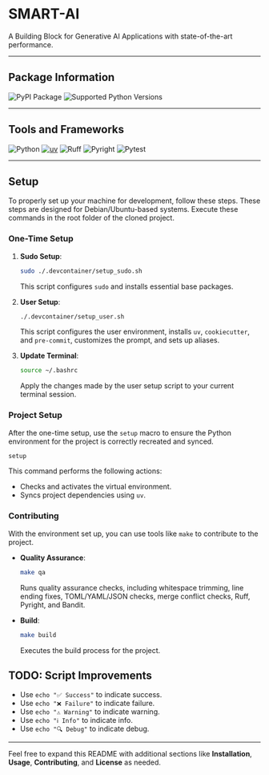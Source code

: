 # SMART-AI

A Building Block for Generative AI Applications with state-of-the-art performance.

---


## Package Information

![PyPI Package](https://img.shields.io/badge/Package%20Version-0.0.1-green?style=for-the-badge)
![Supported Python Versions](https://img.shields.io/badge/Supported%20Python%20Versions-3.13%2B-blue?style=for-the-badge)

---

## Tools and Frameworks


![Python](https://img.shields.io/badge/Python-3776AB?style=for-the-badge&logo=python&logoColor=FFD43B)
[![uv](https://img.shields.io/endpoint?url=https://raw.githubusercontent.com/astral-sh/uv/main/assets/badge/v0.json)](https://github.com/astral-sh/uv)
![Ruff](https://img.shields.io/badge/Ruff-000000?style=for-the-badge&logo=ruff&logoColor=white)
![Pyright](https://img.shields.io/badge/Pyright-20232A?style=for-the-badge&logo=pyright&logoColor=61DAFB)
![Pytest](https://img.shields.io/badge/Pytest-0A9DFF?style=for-the-badge&logo=pytest&logoColor=white)

---

## Setup

To properly set up your machine for development, follow these steps. These steps are designed for Debian/Ubuntu-based systems. Execute these commands in the root folder of the cloned project.

### One-Time Setup

1.  **Sudo Setup**:

    ```bash
    sudo ./.devcontainer/setup_sudo.sh
    ```

    This script configures `sudo` and installs essential base packages.

2.  **User Setup**:

    ```bash
    ./.devcontainer/setup_user.sh
    ```

    This script configures the user environment, installs `uv`, `cookiecutter`, and `pre-commit`, customizes the prompt, and sets up aliases.

3.  **Update Terminal**:

    ```bash
    source ~/.bashrc
    ```

    Apply the changes made by the user setup script to your current terminal session.

### Project Setup

After the one-time setup, use the `setup` macro to ensure the Python environment for the project is correctly recreated and synced.

```bash
setup
```

This command performs the following actions:

*   Checks and activates the virtual environment.
*   Syncs project dependencies using `uv`.

### Contributing

With the environment set up, you can use tools like `make` to contribute to the project.

*   **Quality Assurance**:

    ```bash
    make qa
    ```

    Runs quality assurance checks, including whitespace trimming, line ending fixes, TOML/YAML/JSON checks, merge conflict checks, Ruff, Pyright, and Bandit.
*   **Build**:

    ```bash
    make build
    ```

    Executes the build process for the project.



## TODO: Script Improvements

- Use `echo "✅ Success"` to indicate success.
- Use `echo "❌ Failure"` to indicate failure.
- Use `echo "⚠️ Warning"` to indicate warning.
- Use `echo "ℹ️ Info"` to indicate info.
- Use `echo "🔍 Debug"` to indicate debug.

---

Feel free to expand this README with additional sections like **Installation**, **Usage**, **Contributing**, and **License** as needed.
